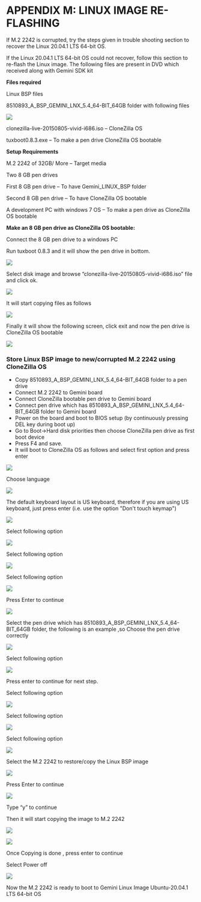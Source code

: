 # APPENDIX M: LINUX IMAGE RE-FLASHING

If M.2 2242 is corrupted, try the steps given in trouble shooting section to recover the Linux 20.04.1 LTS 64-bit OS.

If the Linux 20.04.1 LTS 64-bit OS could not recover, follow this section to re-flash the Linux image. The following files are present in DVD which received along with Gemini SDK kit

**Files required**

Linux BSP files

8510893\_A\_BSP\_GEMINI\_LNX\_5.4\_64-BIT\_64GB folder with following files

![](broken-reference)



clonezilla-live-20150805-vivid-i686.iso – CloneZilla OS

tuxboot0.8.3.exe – To make a pen drive CloneZilla OS bootable

**Setup Requirements**

M.2 2242 of 32GB/ More – Target media

Two 8 GB pen drives

First 8 GB pen drive – To have Gemini\_LINUX\_BSP folder

Second 8 GB pen drive – To have CloneZilla OS bootable

A development PC with windows 7 OS – To make a pen drive as CloneZilla OS bootable

**Make an 8 GB pen drive as CloneZilla OS bootable:**

Connect the 8 GB pen drive to a windows PC&#x20;

Run tuxboot 0.8.3 and it will show the pen drive in bottom.

![](broken-reference)

Select disk image and browse “clonezilla-live-20150805-vivid-i686.iso” file and click ok.

![](broken-reference)

It will start copying files as follows

![](broken-reference)

Finally it will show the following screen, click exit and now the pen drive is CloneZilla OS bootable

![](broken-reference)

### Store Linux BSP image to new/corrupted M.2 2242 using CloneZilla OS&#x20;

* Copy 8510893\_A\_BSP\_GEMINI\_LNX\_5.4\_64-BIT\_64GB folder to a pen drive&#x20;
* Connect M.2 2242 to Gemini board&#x20;
* Connect CloneZilla bootable pen drive to Gemini board&#x20;
* Connect pen drive which has 8510893\_A\_BSP\_GEMINI\_LNX\_5.4\_64-BIT\_64GB folder to Gemini board&#x20;
* Power on the board and boot to BIOS setup (by continuously pressing DEL key during boot up)&#x20;
* Go to Boot->Hard disk priorities then choose CloneZilla pen drive as first boot device&#x20;
* Press F4 and save.&#x20;
* It will boot to CloneZilla OS as follows and select first option and press enter

![](broken-reference)

Choose language

![](broken-reference)

The default keyboard layout is US keyboard, therefore if you are using US keyboard, just press enter (i.e. use the option "Don't touch keymap")

![](broken-reference)

Select following option

![](broken-reference)

Select following option

![](broken-reference)

Select following option

![](broken-reference)

Press Enter to continue

![](broken-reference)

Select the pen drive which has 8510893\_A\_BSP\_GEMINI\_LNX\_5.4\_64-BIT\_64GB folder, the following is an example ,so Choose the pen drive correctly

![](broken-reference)

Select following option

![](broken-reference)

Press enter to continue for next step.

Select following option

![](broken-reference)

Select following option

![](broken-reference)

Select following option

![](broken-reference)

Select the M.2 2242 to restore/copy the Linux BSP image

![](broken-reference)

Press Enter to continue

![](broken-reference)

Type “y” to continue&#x20;

Then it will start copying the image to M.2 2242

![](broken-reference)

![](broken-reference)

Once Copying is done , press enter to continue&#x20;

Select Power off

![](broken-reference)

Now the M.2 2242 is ready to boot to Gemini Linux Image Ubuntu-20.04.1 LTS 64-bit OS
